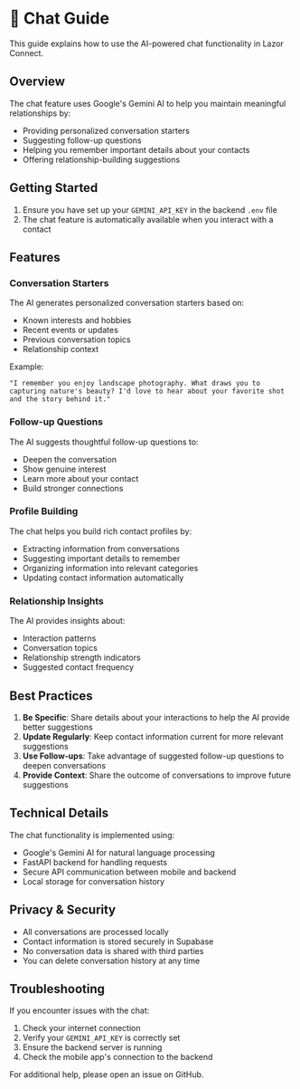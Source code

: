 # 🤖 Chat Guide

This guide explains how to use the AI-powered chat functionality in Lazor Connect.

## Overview

The chat feature uses Google's Gemini AI to help you maintain meaningful relationships by:

- Providing personalized conversation starters
- Suggesting follow-up questions
- Helping you remember important details about your contacts
- Offering relationship-building suggestions

## Getting Started

1. Ensure you have set up your `GEMINI_API_KEY` in the backend `.env` file
2. The chat feature is automatically available when you interact with a contact

## Features

### Conversation Starters

The AI generates personalized conversation starters based on:

- Known interests and hobbies
- Recent events or updates
- Previous conversation topics
- Relationship context

Example:

```text
"I remember you enjoy landscape photography. What draws you to capturing nature's beauty? I'd love to hear about your favorite shot and the story behind it."
```

### Follow-up Questions

The AI suggests thoughtful follow-up questions to:

- Deepen the conversation
- Show genuine interest
- Learn more about your contact
- Build stronger connections

### Profile Building

The chat helps you build rich contact profiles by:

- Extracting information from conversations
- Suggesting important details to remember
- Organizing information into relevant categories
- Updating contact information automatically

### Relationship Insights

The AI provides insights about:

- Interaction patterns
- Conversation topics
- Relationship strength indicators
- Suggested contact frequency

## Best Practices

1. **Be Specific**: Share details about your interactions to help the AI provide better suggestions
2. **Update Regularly**: Keep contact information current for more relevant suggestions
3. **Use Follow-ups**: Take advantage of suggested follow-up questions to deepen conversations
4. **Provide Context**: Share the outcome of conversations to improve future suggestions

## Technical Details

The chat functionality is implemented using:

- Google's Gemini AI for natural language processing
- FastAPI backend for handling requests
- Secure API communication between mobile and backend
- Local storage for conversation history

## Privacy & Security

- All conversations are processed locally
- Contact information is stored securely in Supabase
- No conversation data is shared with third parties
- You can delete conversation history at any time

## Troubleshooting

If you encounter issues with the chat:

1. Check your internet connection
2. Verify your `GEMINI_API_KEY` is correctly set
3. Ensure the backend server is running
4. Check the mobile app's connection to the backend

For additional help, please open an issue on GitHub.
